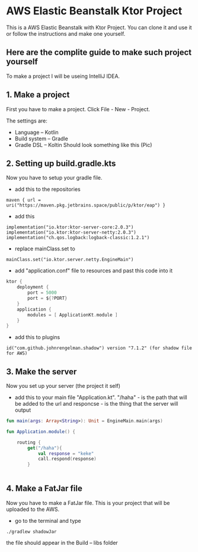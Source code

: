 # AWS Elastic Beanstalk Ktor Project
This is a AWS Elastic Beanstalk with Ktor Project. You can clone it and use it or follow the instructions and make one yourself.
## Here are the complite guide to make such project yourself
To make a project I will be useing IntelliJ IDEA.

## 1. Make a project
First you have to make a project. Click File - New - Project.  

The settings are: 
- Language – Kotlin 
- Build system – Gradle 
- Gradle DSL – Koltin 
Should look something like this (Pic)

## 2. Setting up build.gradle.kts 
Now you have to setup your gradle file. 
- add this to the repositories   
```koltin
maven { url = uri("https://maven.pkg.jetbrains.space/public/p/ktor/eap") }  
```
- add this 
```koltin
implementation("io.ktor:ktor-server-core:2.0.3")
implementation("io.ktor:ktor-server-netty:2.0.3")
implementation("ch.qos.logback:logback-classic:1.2.1")
```
- replace mainClass.set to
```koltin
mainClass.set("io.ktor.server.netty.EngineMain")
```
- add "application.conf" file to resources and past this code into it
```kotlin
ktor {
    deployment {
        port = 5000
        port = ${?PORT}
    }
    application {
        modules = [ ApplicationKt.module ]
    }
}
```
- add this to plugins
```koltin
id("com.github.johnrengelman.shadow") version "7.1.2" (for shadow file for AWS)
```
## 3. Make the server 
Now you set up your server (the project it self)
- add this to your main file "Application.kt". "/haha" - is the path that will be added to the url and responcse - is the thing that the server will output
```kotlin
fun main(args: Array<String>): Unit = EngineMain.main(args)

fun Application.module() {

    routing {
        get("/haha"){
            val response = "keke"
            call.respond(response)
        }
    

```
## 4. Make a FatJar file 
Now you have to make a FatJar file. This is your project that will be uploaded to the AWS.
- go to the terminal and type 
```koltin
./gradlew shadowJar
```
the file should appear in the Build – libs folder
